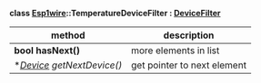 **class [Esp1wire](./Esp1wire.md)::TemperatureDeviceFilter : [DeviceFilter](./DeviceFilter.md)**

| method | description |
| --- | --- |
| **bool hasNext()** | more elements in list |
| **[Device](./Device.md) *getNextDevice()** | get pointer to next element |
